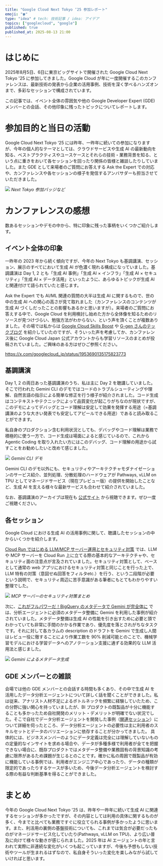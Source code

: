 ```yaml
---
title: "Google Cloud Next Tokyo ‘25 参加レポート"
emoji: "🍀"
type: "idea" # tech: 技術記事 / idea: アイデア
topics: ["googlecloud", "google"]
published: true
published_at: 2025-08-13 21:00
---
```


# はじめに
2025年8月5日、6日に東京ビッグサイトで開催された Google Cloud Next Tokyo '25 に参加してきました。Google Cloud が年に一度開催するこのカンファレンスは、最新技術の発表から企業の活用事例、技術を深く学べるハンズオンまで、多彩なセッションで構成されています。

この記事では、イベント全体の雰囲気や他の Google Developer Expert (GDE) メンバーとの会話、その他印象に残ったトピックについてレポートします。

# 参加目的と当日の活動

Google Cloud Next Tokyo ‘25 には昨年、一昨年に続いての参加になりますが、今年の個人的なテーマとしては、クラウドサービスや生成 AI の最新動向を知る、ベストプラクティスやユースケースとそれらの技術・業務背景を知る、という点に重きをおいて各セッションを回ったり関係の皆様と雑談したりしていました。また GDE として来場者のご質問にお答えする Ask the Expert での対応や、カンファレンスや各セッションの様子を発信するアンバサダーも担当させていただきました。

![](/images/articles/next-tokyo-25-report/next-tokyo.jpg)
*Next Tokyo 参加バッジなど*

# カンファレンスの感想

数あるセッションやデモの中から、特に印象に残った事柄をいくつかご紹介します。

## イベント全体の印象

一昨年の 2023 年から続く傾向ですが、今年の Next Tokyo も基調講演、セッション、展示のすべてにおいて生成 AI が色濃く現れる構成になっていました。基調講演は Day 1, 2 とも「生成 AI 事例」「生成 AI × インフラ」「生成 AI × セキュリティ」「生成 AI × データ活用」といったように、あらゆるトピックが生成 AI と関連付けて語られていたと感じます。

Ask the Expert でも AI/ML 関連の質問の大半は生成 AI に関するもので、世の中の生成 AI への関心の高さが見て取れました（カンファレンスのコンテンツが生成 AI づくしだったことの影響もあるかと思いますが）。来場者のご質問にお答えする中で、Google Cloud を利用検討し始めた方から全体像を知るためのリソースが見つけづらい、勉強方法がわからない、という声を頂くことが複数ありました。その場では私からは [Google Cloud Skills Boost](https://www.cloudskillsboost.google/?locale=ja) や [G-gen さんのテックブログ](https://blog.g-gen.co.jp/) を紹介していたのですが、そういった声を考慮してか、カンファレンス後に Google Cloud Japan 公式アカウントからも学習リソースのまとめが投稿されていました。ご興味のある方はぜひご参照ください。

https://x.com/googlecloud_jp/status/1953690135175823773

## 基調講演

Day 1, 2 の両日あった基調講演のうち、私は主に Day 2 を聴講していました。そこで行われた Gemini CLI のデモではコードのトラブルシューティングや理解、自然言語の指示による簡単な修正を行う様子が紹介されました。コード生成はコンテキストやテクニックによって品質変化が起こりがちなのが現状ですが、このデモによってデバッグとコード理解は安定して効果を発揮する用途（=基調講演のような大きい発表でも安定してアピールできる用途）であると読み取ることができます。

私自身のプロダクション含む利用状況としても、デバッグやコード理解は業務で積極的に使う一方で、コード生成は場面によると感じているので、これから Agentic Coding を取り入れたい方にはこのデバッグ、コード理解の用途から試すことをお勧めしたいと改めて感じました。

![](/images/articles/next-tokyo-25-report/gemini-cli-demo.png)
*Gemini CLI デモ*

Gemini CLI のデモ以外にも、セキュリティやアーキテクチャモダナイゼーションのサービス紹介、並列処理、分散処理のハードウェアが Pathways, vLLM on TPU としてマネージドサービス（現在プレビュー版）の提供を開始したことなど、生成 AI を支える様々な最新サービスも合わせて紹介されていました。

なお、基調講演のアーカイブは現在も [公式サイト](https://www.googlecloudevents.com/next-tokyo/) から視聴できます。ぜひ一度ご視聴ください。

## 各セッション

Google Cloud における生成 AI の活用事例に関して、聴講したセッションの中からいくつかを紹介します。

[Cloud Run ではじめる LLM/MCP サーバー運用とセキュリティ対策](https://www.googlecloudevents.com/next-tokyo/sessions?session_id=3123803) では、LLM や MCP サーバーを Cloud Run 上に立てる際の基本的なアーキテクチャや、セキュリティ面の注意点が言及されていました。セキュリティ対策として、ベースとして通常の web アプリにおけるセキュリティ対策と同じことを行った上で、LLM 特有の対策（意図せぬ回答をフィルタetc.）を行う、という二段階が必要という説明で、セキュリティ周辺に苦手意識がある筆者にもとてもわかりやすい整理でした。

![](/images/articles/next-tokyo-25-report/mcp-server-security.png)
*MCP サーバーのセキュリティ対策まとめ*

次に、[これがフルパワーだ！BigQuery のメタデータで Gemini が完全体に](https://www.googlecloudevents.com/next-tokyo/sessions?session_id=3123536) では、分析エージェントに必須のメタデータ整備に Gemini を利用した事例が紹介されていました。メタデータ整備は生成 AI の性能を引き出すために必要と頭でわかっていても非常に手間のかかる作業であり、優先度を落とされがちなタスクです。それに対して各カラムの description のドラフトを Gemini で生成し人間はレビュー役に徹することにより作業工数を 90% 削減可能とのことで、機械学習モデルにおける学習データへのアノテーション支援に通ずる効果的な LLM 活用法と感じました。

![](/images/articles/next-tokyo-25-report/gemini-metadata.png)
*Gemini によるメタデータ生成*


## GDE メンバーとの雑談

会場では他の GDE メンバーとの会話する時間も多くあり、その中で生成 AI を活用したデータ分析エージェントについて詳しく話を聞くことができました。私は従来、アナリスト人材不足によるボトルネックを頻繁に経験していたため、この分野に強い関心を持っていましたが、BI プロダクトの既製品が十分に機能することも多かったため自社開発のメリット・デメリットが明確でない状況でした。そこで自社でデータ分析エージェントを開発した事例（[関連セッション](https://www.googlecloudevents.com/next-tokyo/sessions?session_id=3123684)）について詳細を伺ったところ、データ分析エージェントの必要性は主に利用者のスキルセットとデータのバリエーションに依存することが分かってきました。
具体的には、ビジネスメンバーのようにデータ定義は完全には理解していないものの定量的なインサイトを求める場合や、データが多種多様で利用者が全てを把握できない場合に、既存プロダクトではメタデータ整備や業務固有の背景知識の考慮に限界があるため課題が生じるとのことです。確かに私の周囲で既製品が有効に機能している事例では、利用者がエンジニア中心であったり、データの種類が限定的であったりするケースが多いため、今後データ分析エージェントを検討する際の有益な判断基準を得ることができました。

# まとめ

今年の Google Cloud Next Tokyo '25 は、昨年や一昨年に続いて生成 AI に関連するセッションが多かったですが、その内容としては利用の具体に関するものが多く、今までと比べても業務ですぐに役立てられる事例が多かったように思います。また、利活用の裏側の基盤技術についても、これまでは気合が必要だったものがマネージドサービス化していたり(Pathways, vLLM on TPU)、より広い普及に向けて様々な動きが感じられました。2025 年は AI エージェントの年と言われて実際に非連続な変化がいくつも起こっていますが、今後も予想もしない技術やツールが生まれるはずなので、私自身そういった変化を楽しみながら試していければと思います。